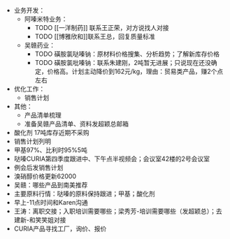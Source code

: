 - 业务开发：
	- 阿嗪米特业务：
		- TODO [[一洋制药]] 联系王正荣，对方说找人对接
		- TODO [[博雅欣和]]联系王总，回复质量标准
	- 吴赣药业：
		- TODO 磺胺氯哒嗪钠：原材料价格搜集、分析趋势；了解新库存价格
		- TODO 磺胺氯吡嗪钠：联系朱建刚，2吨暂无进展；只说现在还没确定，价格高。计划主动降价到162元/kg，理由：贸易类产品，赚2个点左右
- 优化工作：
	- 销售计划
- 其他：
	- 产品清单梳理
	- 准备吴赣产品清单、资料发超颖总邮箱
- 酸化剂 17吨库存近期不采购
- 销售计划列明
- 甲基97%、比利时95%5吨
- 哒嗪CURIA第四季度跟进中、下午点半视频会；会议室42楼的2号会议室
- 例会后发销售计划
- 溴硝醇价格更新62000
- 吴赣：哪些产品到南美推荐
- 主要原料行情：哒嗪的原料保持跟进；甲基；酸化剂
- 早上-11点时间和Karen沟通
- 王涛：离职交接；入职培训需要哪些；梁秀芳-培训需要哪些（发超颖总）；去建新-和笑笑姐对接
- CURIA产品寻找工厂，询价、报价